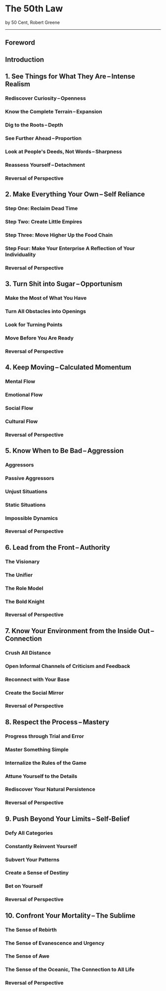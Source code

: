 # The 50th Law

by 50 Cent, Robert Greene

---

## Foreword

## Introduction

## 1. See Things for What They Are – Intense Realism

### Rediscover Curiosity – Openness

### Know the Complete Terrain – Expansion

### Dig to the Roots – Depth

### See Further Ahead – Proportion

### Look at People's Deeds, Not Words – Sharpness

### Reassess Yourself – Detachment

### Reversal of Perspective

## 2. Make Everything Your Own – Self Reliance

### Step One: Reclaim Dead Time

### Step Two: Create Little Empires

### Step Three: Move Higher Up the Food Chain

### Step Four: Make Your Enterprise A Reflection of Your Individuality

### Reversal of Perspective

## 3. Turn Shit into Sugar – Opportunism

### Make the Most of What You Have

### Turn All Obstacles into Openings

### Look for Turning Points

### Move Before You Are Ready

### Reversal of Perspective

## 4. Keep Moving – Calculated Momentum

### Mental Flow

### Emotional Flow

### Social Flow

### Cultural Flow

### Reversal of Perspective

## 5. Know When to Be Bad – Aggression

### Aggressors

### Passive Aggressors

### Unjust Situations

### Static Situations

### Impossible Dynamics

### Reversal of Perspective

## 6. Lead from the Front – Authority

### The Visionary

### The Unifier

### The Role Model

### The Bold Knight

### Reversal of Perspective

## 7. Know Your Environment from the Inside Out – Connection

### Crush All Distance

### Open Informal Channels of Criticism and Feedback

### Reconnect with Your Base

### Create the Social Mirror

### Reversal of Perspective

## 8. Respect the Process – Mastery

### Progress through Trial and Error

### Master Something Simple

### Internalize the Rules of the Game

### Attune Yourself to the Details

### Rediscover Your Natural Persistence

### Reversal of Perspective

## 9. Push Beyond Your Limits – Self-Belief

### Defy All Categories

### Constantly Reinvent Yourself

### Subvert Your Patterns

### Create a Sense of Destiny

### Bet on Yourself

### Reversal of Perspective

## 10. Confront Your Mortality – The Sublime

### The Sense of Rebirth

### The Sense of Evanescence and Urgency

### The Sense of Awe

### The Sense of the Oceanic, The Connection to All Life

### Reversal of Perspective
